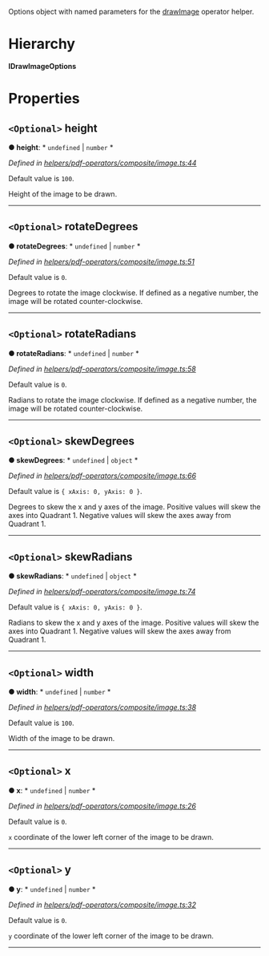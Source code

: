 

Options object with named parameters for the [drawImage](../modules/_helpers_pdf_operators_composite_image_.md#drawimage) operator helper.

# Hierarchy

**IDrawImageOptions**

# Properties

<a id="height"></a>

## `<Optional>` height

**● height**: * `undefined` &#124; `number`
*

*Defined in [helpers/pdf-operators/composite/image.ts:44](https://github.com/Hopding/pdf-lib/blob/21a2bec/src/helpers/pdf-operators/composite/image.ts#L44)*

Default value is `100`.

Height of the image to be drawn.

___
<a id="rotatedegrees"></a>

## `<Optional>` rotateDegrees

**● rotateDegrees**: * `undefined` &#124; `number`
*

*Defined in [helpers/pdf-operators/composite/image.ts:51](https://github.com/Hopding/pdf-lib/blob/21a2bec/src/helpers/pdf-operators/composite/image.ts#L51)*

Default value is `0`.

Degrees to rotate the image clockwise. If defined as a negative number, the image will be rotated counter-clockwise.

___
<a id="rotateradians"></a>

## `<Optional>` rotateRadians

**● rotateRadians**: * `undefined` &#124; `number`
*

*Defined in [helpers/pdf-operators/composite/image.ts:58](https://github.com/Hopding/pdf-lib/blob/21a2bec/src/helpers/pdf-operators/composite/image.ts#L58)*

Default value is `0`.

Radians to rotate the image clockwise. If defined as a negative number, the image will be rotated counter-clockwise.

___
<a id="skewdegrees"></a>

## `<Optional>` skewDegrees

**● skewDegrees**: * `undefined` &#124; `object`
*

*Defined in [helpers/pdf-operators/composite/image.ts:66](https://github.com/Hopding/pdf-lib/blob/21a2bec/src/helpers/pdf-operators/composite/image.ts#L66)*

Default value is `{ xAxis: 0, yAxis: 0 }`.

Degrees to skew the x and y axes of the image. Positive values will skew the axes into Quadrant 1. Negative values will skew the axes away from Quadrant 1.

___
<a id="skewradians"></a>

## `<Optional>` skewRadians

**● skewRadians**: * `undefined` &#124; `object`
*

*Defined in [helpers/pdf-operators/composite/image.ts:74](https://github.com/Hopding/pdf-lib/blob/21a2bec/src/helpers/pdf-operators/composite/image.ts#L74)*

Default value is `{ xAxis: 0, yAxis: 0 }`.

Radians to skew the x and y axes of the image. Positive values will skew the axes into Quadrant 1. Negative values will skew the axes away from Quadrant 1.

___
<a id="width"></a>

## `<Optional>` width

**● width**: * `undefined` &#124; `number`
*

*Defined in [helpers/pdf-operators/composite/image.ts:38](https://github.com/Hopding/pdf-lib/blob/21a2bec/src/helpers/pdf-operators/composite/image.ts#L38)*

Default value is `100`.

Width of the image to be drawn.

___
<a id="x"></a>

## `<Optional>` x

**● x**: * `undefined` &#124; `number`
*

*Defined in [helpers/pdf-operators/composite/image.ts:26](https://github.com/Hopding/pdf-lib/blob/21a2bec/src/helpers/pdf-operators/composite/image.ts#L26)*

Default value is `0`.

`x` coordinate of the lower left corner of the image to be drawn.

___
<a id="y"></a>

## `<Optional>` y

**● y**: * `undefined` &#124; `number`
*

*Defined in [helpers/pdf-operators/composite/image.ts:32](https://github.com/Hopding/pdf-lib/blob/21a2bec/src/helpers/pdf-operators/composite/image.ts#L32)*

Default value is `0`.

`y` coordinate of the lower left corner of the image to be drawn.

___

